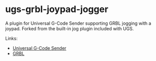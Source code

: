 # ugs-grbl-joypad-jogger

A plugin for Universal G-Code Sender supporting GRBL jogging with a joypad. Forked from the built-in jog plugin included with UGS.

Links:
- [Universal G-Code Sender](https://github.com/winder/Universal-G-Code-Sender)
- [GRBL](https://github.com/gnea/grbl)
